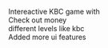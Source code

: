 Intereactive KBC game with<br>
Check out money <br>
different levels like kbc
<br>
Added more ui features 
